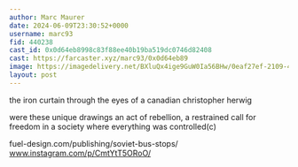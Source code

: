 ```yaml
---
author: Marc Maurer
date: 2024-06-09T23:30:52+0000
username: marc93
fid: 440238
cast_id: 0x0d64eb8998c83f88ee40b19ba519dc0746d82408
cast: https://farcaster.xyz/marc93/0x0d64eb89
image: https://imagedelivery.net/BXluQx4ige9GuW0Ia56BHw/0eaf27ef-2109-4530-03d4-49b59e50ca00/original
layout: post
---
```


the iron curtain through the eyes of a canadian christopher herwig

were these unique drawings an act of rebellion, a restrained call for freedom in a society where everything was controlled(с)

fuel-design.com/publishing/soviet-bus-stops/
www.instagram.com/p/CmtYtT5ORoO/

<img src='https://imagedelivery.net/BXluQx4ige9GuW0Ia56BHw/0eaf27ef-2109-4530-03d4-49b59e50ca00/original' alt='' referrerpolicy='no-referrer'/>
